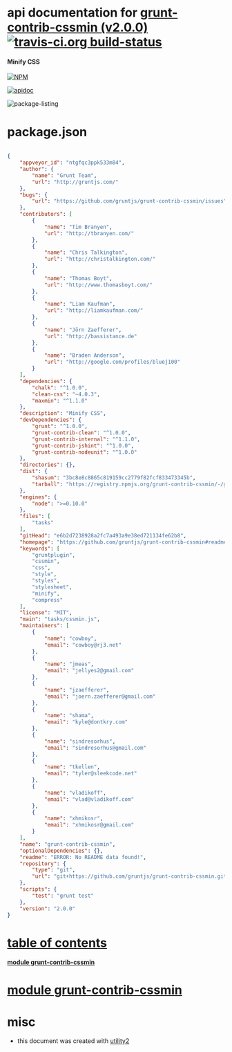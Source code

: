 # api documentation for  [grunt-contrib-cssmin (v2.0.0)](https://github.com/gruntjs/grunt-contrib-cssmin#readme)  [![travis-ci.org build-status](https://api.travis-ci.org/npmdoc/node-npmdoc-grunt-contrib-cssmin.svg)](https://travis-ci.org/npmdoc/node-npmdoc-grunt-contrib-cssmin)
#### Minify CSS

[![NPM](https://nodei.co/npm/grunt-contrib-cssmin.png?downloads=true)](https://www.npmjs.com/package/grunt-contrib-cssmin)

[![apidoc](https://npmdoc.github.io/node-npmdoc-grunt-contrib-cssmin/build/screen-capture.buildNpmdoc.browser._2Fhome_2Ftravis_2Fbuild_2Fnpmdoc_2Fnode-npmdoc-grunt-contrib-cssmin_2Ftmp_2Fbuild_2Fapidoc.html.png)](https://npmdoc.github.io/node-npmdoc-grunt-contrib-cssmin/build..beta..travis-ci.org/apidoc.html)

![package-listing](https://npmdoc.github.io/node-npmdoc-grunt-contrib-cssmin/build/screen-capture.npmPackageListing.svg)



# package.json

```json

{
    "appveyor_id": "ntgfqc3ppk533m84",
    "author": {
        "name": "Grunt Team",
        "url": "http://gruntjs.com/"
    },
    "bugs": {
        "url": "https://github.com/gruntjs/grunt-contrib-cssmin/issues"
    },
    "contributors": [
        {
            "name": "Tim Branyen",
            "url": "http://tbranyen.com/"
        },
        {
            "name": "Chris Talkington",
            "url": "http://christalkington.com/"
        },
        {
            "name": "Thomas Boyt",
            "url": "http://www.thomasboyt.com/"
        },
        {
            "name": "Liam Kaufman",
            "url": "http://liamkaufman.com/"
        },
        {
            "name": "Jörn Zaefferer",
            "url": "http://bassistance.de"
        },
        {
            "name": "Braden Anderson",
            "url": "http://google.com/profiles/bluej100"
        }
    ],
    "dependencies": {
        "chalk": "^1.0.0",
        "clean-css": "~4.0.3",
        "maxmin": "^1.1.0"
    },
    "description": "Minify CSS",
    "devDependencies": {
        "grunt": "^1.0.0",
        "grunt-contrib-clean": "^1.0.0",
        "grunt-contrib-internal": "^1.1.0",
        "grunt-contrib-jshint": "^1.0.0",
        "grunt-contrib-nodeunit": "^1.0.0"
    },
    "directories": {},
    "dist": {
        "shasum": "3bc8e8c8865c819159cc2779f82fcf833473345b",
        "tarball": "https://registry.npmjs.org/grunt-contrib-cssmin/-/grunt-contrib-cssmin-2.0.0.tgz"
    },
    "engines": {
        "node": ">=0.10.0"
    },
    "files": [
        "tasks"
    ],
    "gitHead": "e6b2d7238928a2fc7a493a9e38ed721134fe62b8",
    "homepage": "https://github.com/gruntjs/grunt-contrib-cssmin#readme",
    "keywords": [
        "gruntplugin",
        "cssmin",
        "css",
        "style",
        "styles",
        "stylesheet",
        "minify",
        "compress"
    ],
    "license": "MIT",
    "main": "tasks/cssmin.js",
    "maintainers": [
        {
            "name": "cowboy",
            "email": "cowboy@rj3.net"
        },
        {
            "name": "jmeas",
            "email": "jellyes2@gmail.com"
        },
        {
            "name": "jzaefferer",
            "email": "joern.zaefferer@gmail.com"
        },
        {
            "name": "shama",
            "email": "kyle@dontkry.com"
        },
        {
            "name": "sindresorhus",
            "email": "sindresorhus@gmail.com"
        },
        {
            "name": "tkellen",
            "email": "tyler@sleekcode.net"
        },
        {
            "name": "vladikoff",
            "email": "vlad@vladikoff.com"
        },
        {
            "name": "xhmikosr",
            "email": "xhmikosr@gmail.com"
        }
    ],
    "name": "grunt-contrib-cssmin",
    "optionalDependencies": {},
    "readme": "ERROR: No README data found!",
    "repository": {
        "type": "git",
        "url": "git+https://github.com/gruntjs/grunt-contrib-cssmin.git"
    },
    "scripts": {
        "test": "grunt test"
    },
    "version": "2.0.0"
}
```



# <a name="apidoc.tableOfContents"></a>[table of contents](#apidoc.tableOfContents)

#### [module grunt-contrib-cssmin](#apidoc.module.grunt-contrib-cssmin)



# <a name="apidoc.module.grunt-contrib-cssmin"></a>[module grunt-contrib-cssmin](#apidoc.module.grunt-contrib-cssmin)



# misc
- this document was created with [utility2](https://github.com/kaizhu256/node-utility2)
